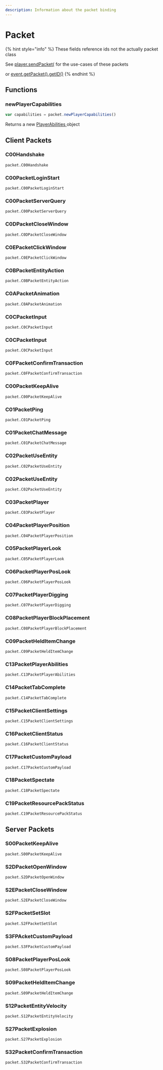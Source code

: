 ```yaml
---
description: Information about the packet binding
---
```


# Packet

{% hint style="info" %}
These fields reference ids not the actually packet class

See [player.sendPacket(](player.md#sendpacket) for the use-cases of these packets

or [event.getPacket().getID()](../api/events.md#packet-send)
{% endhint %}

## Functions

### newPlayerCapabilities

```javascript
var capabilities = packet.newPlayerCapabilities()
```

Returns a new [PlayerAbilities ](../api/objects/player-abilities.md)object

## Client Packets

### C00Handshake

```
packet.C00Handshake
```

### C00PacketLoginStart

```
packet.C00PacketLoginStart
```

### C00PacketServerQuery

```
packet.C00PacketServerQuery
```

### C0DPacketCloseWindow

```
packet.C0DPacketCloseWindow
```

### C0EPacketClickWindow

```
packet.C0EPacketClickWindow
```

### C0BPacketEntityAction

```
packet.C0BPacketEntityAction
```

### C0APacketAnimation

```
packet.C0APacketAnimation
```

### C0CPacketInput

```
packet.C0CPacketInput
```

### C0CPacketInput

```
packet.C0CPacketInput
```

### C0FPacketConfirmTransaction

```
packet.C0FPacketConfirmTransaction
```

### C00PacketKeepAlive

```
packet.C00PacketKeepAlive
```

### C01PacketPing

```
packet.C01PacketPing
```

### C01PacketChatMessage

```
packet.C01PacketChatMessage
```

### C02PacketUseEntity

```
packet.C02PacketUseEntity
```

### C02PacketUseEntity

```
packet.C02PacketUseEntity
```

### C03PacketPlayer

```
packet.C03PacketPlayer
```

### C04PacketPlayerPosition

```
packet.C04PacketPlayerPosition
```

### C05PacketPlayerLook

```
packet.C05PacketPlayerLook
```

### C06PacketPlayerPosLook

```
packet.C06PacketPlayerPosLook
```

### C07PacketPlayerDigging

```
packet.C07PacketPlayerDigging
```

### C08PacketPlayerBlockPlacement

```
packet.C08PacketPlayerBlockPlacement
```

### C09PacketHeldItemChange

```
packet.C09PacketHeldItemChange
```

### C13PacketPlayerAbilities

```
packet.C13PacketPlayerAbilities
```

### C14PacketTabComplete

```
packet.C14PacketTabComplete
```

### C15PacketClientSettings

```
packet.C15PacketClientSettings
```

### C16PacketClientStatus

```
packet.C16PacketClientStatus
```

### C17PacketCustomPayload

```
packet.C17PacketCustomPayload
```

### C18PacketSpectate

```
packet.C18PacketSpectate
```

### C19PacketResourcePackStatus

```
packet.C19PacketResourcePackStatus
```

## Server Packets

### S00PacketKeepAlive

```
packet.S00PacketKeepAlive
```

### S2DPacketOpenWindow

```
packet.S2DPacketOpenWindow
```

### S2EPacketCloseWindow

```
packet.S2EPacketCloseWindow
```

### S2FPacketSetSlot

```
packet.S2FPacketSetSlot
```

### S3FPAcketCustomPayload

```
packet.S3FPacketCustomPayload
```

### S08PacketPlayerPosLook

```
packet.S08PacketPlayerPosLook
```

### S09PacketHeldItemChange

```
packet.S09PacketHeldItemChange
```

### S12PacketEntityVelocity

```
packet.S12PacketEntityVelocity
```

### S27PacketExplosion

```
packet.S27PacketExplosion
```

### S32PacketConfirmTransaction

```
packet.S32PacketConfirmTransaction
```
